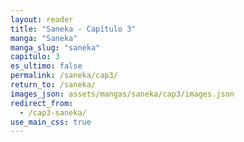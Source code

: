 ```yaml
---
layout: reader
title: "Saneka - Capítulo 3"
manga: "Saneka"
manga_slug: "saneka"
capitulo: 3
es_ultimo: false
permalink: /saneka/cap3/
return_to: /saneka/
images_json: assets/mangas/saneka/cap3/images.json
redirect_from:
  - /cap3-saneka/
use_main_css: true
---
```


